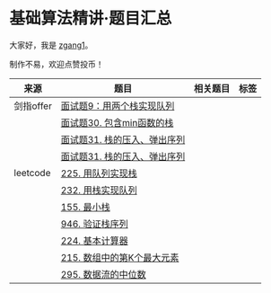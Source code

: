 # 基础算法精讲·题目汇总

大家好，我是 [zgang1](http://101.43.135.248/)。

制作不易，欢迎点赞投币！

|来源|题目|相关题目|标签|
|---|---|---|---|
|剑指offer|[面试题9：用两个栈实现队列](https://leetcode.cn/problems/implement-queue-using-stacks/description/)|
||[面试题30. 包含min函数的栈](https://leetcode.cn/problems/min-stack-lcci/description/)|||
||[面试题31. 栈的压入、弹出序列](https://leetcode.cn/problems/validate-stack-sequences/description/)|||
||[面试题31. 栈的压入、弹出序列](https://leetcode.cn/problems/validate-stack-sequences/description/)|||
|leetcode|[225. 用队列实现栈](https://leetcode.cn/problems/implement-stack-using-queues/description/)|||
||[232. 用栈实现队列](https://leetcode.cn/problems/implement-queue-using-stacks/description/)|||
||[155. 最小栈](https://leetcode.cn/problems/min-stack/description/)|||
||[946. 验证栈序列](https://leetcode.cn/problems/validate-stack-sequences/description/)|||
||[224. 基本计算器](https://leetcode.cn/problems/basic-calculator/description/)|||
||[215. 数组中的第K个最大元素](https://leetcode.cn/problems/kth-largest-element-in-an-array/description/)|||
||[295. 数据流的中位数](https://leetcode.cn/problems/find-median-from-data-stream/description/)|||